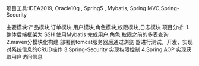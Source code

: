 项目工具:IDEA2019,  Oracle10g ,  Spring5 , Mybatis,  Spring MVC,Spring-Security 

主要模块:产品模块,订单模块,用户模块,角色模块,权限模块,日志模块
项目分析:
     1.整体后端框架为 SSH 使用Mybatis 完成用户,角色,权限之前的多表查询   
     2.maven分模块化构建,部署到tomcat服务器后通过浏览 器进行测试，开发，实现对系统信息的CRUD操作 
     3.Spring-Security  实现权限控制
     4.Spring AOP 实现获取用户访问信息
